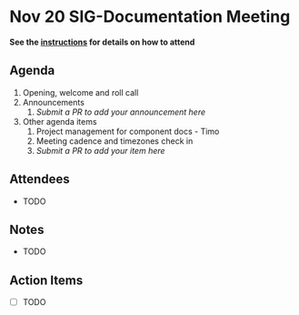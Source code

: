 # Nov 20 SIG-Documentation Meeting

**See the [instructions](../README.md) for details on how to attend**

## Agenda

1. Opening, welcome and roll call
1. Announcements
    1. _Submit a PR to add your announcement here_
1. Other agenda items
    1. Project management for component docs - Timo
    2. Meeting cadence and timezones check in
    3. _Submit a PR to add your item here_

## Attendees

* TODO

## Notes

* TODO

## Action Items

* [ ] TODO

